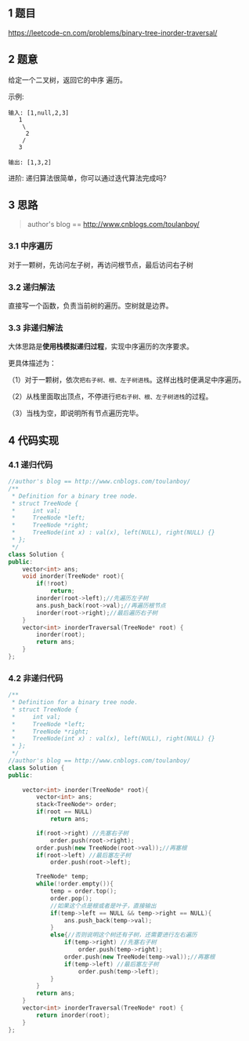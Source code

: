 ## 1 题目

https://leetcode-cn.com/problems/binary-tree-inorder-traversal/


## 2 题意

给定一个二叉树，返回它的中序 遍历。

示例:

```
输入: [1,null,2,3]
   1
    \
     2
    /
   3

输出: [1,3,2]
```

进阶: 递归算法很简单，你可以通过迭代算法完成吗?


## 3 思路

>  author's blog == http://www.cnblogs.com/toulanboy/

### 3.1 中序遍历

对于一颗树，先访问左子树，再访问根节点，最后访问右子树

### 3.2 递归解法

直接写一个函数，负责当前树的遍历。空树就是边界。

### 3.3 非递归解法

大体思路是**使用栈模拟递归过程**，实现中序遍历的次序要求。

更具体描述为：

（1）对于一颗树，依次`把右子树、根、左子树进栈`。这样出栈时便满足中序遍历。

（2）从栈里面取出顶点，不停进行`把右子树、根、左子树进栈`的过程。

（3）当栈为空，即说明所有节点遍历完毕。



## 4 代码实现

### 4.1 递归代码

```c++
//author's blog == http://www.cnblogs.com/toulanboy/
/**
 * Definition for a binary tree node.
 * struct TreeNode {
 *     int val;
 *     TreeNode *left;
 *     TreeNode *right;
 *     TreeNode(int x) : val(x), left(NULL), right(NULL) {}
 * };
 */
class Solution {
public:
    vector<int> ans;
    void inorder(TreeNode* root){
        if(!root)
            return;
        inorder(root->left);//先遍历左子树
        ans.push_back(root->val);//再遍历根节点
        inorder(root->right);//最后遍历右子树
    }
    vector<int> inorderTraversal(TreeNode* root) {
        inorder(root);
        return ans;
    }
};
```

### 4.2 非递归代码

```c++
/**
 * Definition for a binary tree node.
 * struct TreeNode {
 *     int val;
 *     TreeNode *left;
 *     TreeNode *right;
 *     TreeNode(int x) : val(x), left(NULL), right(NULL) {}
 * };
 */
//author's blog == http://www.cnblogs.com/toulanboy/
class Solution {
public:
    
    vector<int> inorder(TreeNode* root){
        vector<int> ans;
        stack<TreeNode*> order;
        if(root == NULL)
            return ans;

        if(root->right) //先塞右子树
            order.push(root->right);
        order.push(new TreeNode(root->val));//再塞根
        if(root->left) //最后塞左子树
            order.push(root->left);

        TreeNode* temp;
        while(!order.empty()){
            temp = order.top();
            order.pop();
            //如果这个点是根或者是叶子，直接输出
            if(temp->left == NULL && temp->right == NULL){
                ans.push_back(temp->val);
            }
            else{//否则说明这个树还有子树，还需要进行左右遍历
                if(temp->right) //先塞右子树
                    order.push(temp->right);
                order.push(new TreeNode(temp->val));//再塞根
                if(temp->left) //最后塞左子树
                    order.push(temp->left);
            }
        }
        return ans;
    }
    vector<int> inorderTraversal(TreeNode* root) {
        return inorder(root);
    }
};
```
